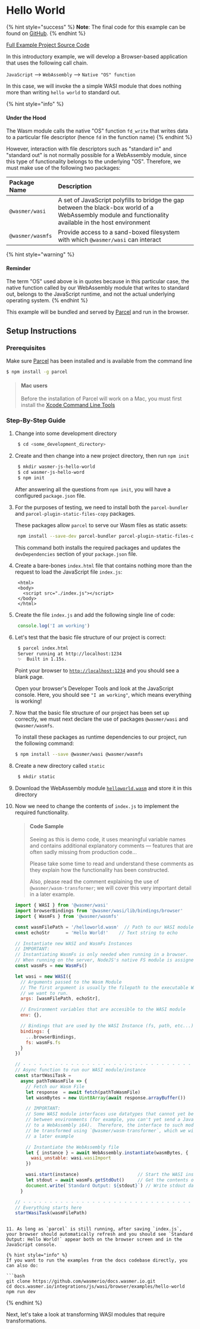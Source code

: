 # Hello World

{% hint style="success" %}
**Note**: The final code for this example can be found on [GitHub](https://github.com/wasmerio/docs.wasmer.io/tree/master/integrations/js/wasi/browser/examples/hello-world).
{% endhint %}

[Full Example Project Source Code](https://github.com/wasmerio/docs.wasmer.io/tree/master/docs/wasmer-js/client/examples/hello-world)

In this introductory example, we will develop a Browser-based application that uses the following call chain.

`JavaScript` --&gt; `WebAssembly` --&gt; `Native "OS" function`

In this case, we will invoke the a simple WASI module that does nothing more than writing `hello world` to standard out.

{% hint style="info" %}

#### Under the Hood

The Wasm module calls the native "OS" function `fd_write` that writes data to a particular file descriptor \(hence `fd` in the function name\)
{% endhint %}

However, interaction with file descriptors such as "standard in" and "standard out" is not normally possible for a WebAssembly module, since this type of functionality belongs to the underlying "OS". Therefore, we must make use of the following two packages:

| Package Name | Description |
| :--- | :--- |
| `@wasmer/wasi` | A set of JavaScript polyfills to bridge the gap between the black-box world of a WebAssembly module and functionality available in the host environment |
| `@wasmer/wasmfs` | Provide access to a sand-boxed filesystem with which `@wasmer/wasi` can interact |

{% hint style="warning" %}
#### Reminder

The term "OS" used above is in quotes because in this particular case, the native function called by our WebAssembly module that writes to standard out, belongs to the JavaScript runtime, and not the actual underlying operating system.
{% endhint %}

This example will be bundled and served by [Parcel](https://parceljs.org/) and run in the browser.

## Setup Instructions

### Prerequisites

Make sure [Parcel](https://parceljs.org/) has been installed and is available from the command line

```bash
$ npm install -g parcel
```

> #### Mac users
>
> Before the installation of Parcel will work on a Mac, you must first install the [Xcode Command Line Tools](https://developer.apple.com/download/more/?=for%20Xcode)

### Step-By-Step Guide

1. Change into some development directory

   ```bash
    $ cd <some_development_directory>
   ```

2. Create and then change into a new project directory, then run `npm init`

   ```bash
    $ mkdir wasmer-js-hello-world
    $ cd wasmer-js-hello-word
    $ npm init
   ```

   After answering all the questions from `npm init`, you will have a configured `package.json` file.

3. For the purposes of testing, we need to install both the `parcel-bundler` and `parcel-plugin-static-files-copy` packages.

   These packages allow `parcel` to serve our Wasm files as static assets:

   ```bash
    npm install --save-dev parcel-bundler parcel-plugin-static-files-copy
   ```

   This command both installs the required packages and updates the `devDependencies` section of your `package.json` file.

4. Create a bare-bones `index.html` file that contains nothing more than the request to load the JavaScript file `index.js`:

   ```markup
    <html>
    <body>
      <script src="./index.js"></script>
    </body>
    </html>
   ```

5. Create the file `index.js` and add the following single line of code:

   ```javascript
    console.log('I am working')
   ```

6. Let's test that the basic file structure of our project is correct:

   ```bash
    $ parcel index.html
    Server running at http://localhost:1234 
    ✨  Built in 1.15s.
   ```

   Point your browser to [`http://localhost:1234`](http://localhost:1234) and you should see a blank page.

   Open your browser's Developer Tools and look at the JavaScript console. Here, you should see `"I am working"`, which means everything is working!

7. Now that the basic file structure of our project has been set up correctly, we must next declare the use of packages `@wasmer/wasi` and `@wasmer/wasmfs`.

   To install these packages as runtime dependencies to our project, run the following command:

   ```bash
   $ npm install --save @wasmer/wasi @wasmer/wasmfs
   ```

8. Create a new directory called `static`

   ```bash
    $ mkdir static
   ```

9. Download the WebAssembly module [`helloworld.wasm`](https://github.com/wasmerio/docs.wasmer.io/raw/master/integrations/shared/wat/wasi/helloworld.wasm) and store it in this directory

10. Now we need to change the contents of `index.js` to implement the required functionality.

    > #### Code Sample
    >
    > Seeing as this is demo code, it uses meaningful variable names and contains additional explanatory comments — features that are often sadly missing from production code...
    >
    > Please take some time to read and understand these comments as they explain how the functionality has been constructed.
    >
    > Also, please read the comment explaining the use of `@wasmer/wasm-transformer`; we will cover this very important detail in a later example.

    ```javascript
    import { WASI } from '@wasmer/wasi'
    import browserBindings from '@wasmer/wasi/lib/bindings/browser'
    import { WasmFs } from '@wasmer/wasmfs'

    const wasmFilePath = '/helloworld.wasm'  // Path to our WASI module
    const echoStr      = 'Hello World!'    // Text string to echo

    // Instantiate new WASI and WasmFs Instances
    // IMPORTANT:
    // Instantiating WasmFs is only needed when running in a browser.
    // When running on the server, NodeJS's native FS module is assigned by default
    const wasmFs = new WasmFs()

    let wasi = new WASI({
      // Arguments passed to the Wasm Module
      // The first argument is usually the filepath to the executable WASI module
      // we want to run.
      args: [wasmFilePath, echoStr],

      // Environment variables that are accesible to the WASI module
      env: {},

      // Bindings that are used by the WASI Instance (fs, path, etc...)
      bindings: {
        ...browserBindings,
        fs: wasmFs.fs
      }
    })

    // - - - - - - - - - - - - - - - - - - - - - - - - - - - - - - - - - - - - - - -
    // Async function to run our WASI module/instance
    const startWasiTask =
      async pathToWasmFile => {
        // Fetch our Wasm File
        let response  = await fetch(pathToWasmFile)
        let wasmBytes = new Uint8Array(await response.arrayBuffer())

        // IMPORTANT:
        // Some WASI module interfaces use datatypes that cannot yet be transferred
        // between environments (for example, you can't yet send a JavaScript BigInt
        // to a WebAssembly i64).  Therefore, the interface to such modules has to
        // be transformed using `@wasmer/wasm-transformer`, which we will cover in
        // a later example

        // Instantiate the WebAssembly file
        let { instance } = await WebAssembly.instantiate(wasmBytes, {
          wasi_unstable: wasi.wasiImport
        })

        wasi.start(instance)                      // Start the WASI instance
        let stdout = await wasmFs.getStdOut()     // Get the contents of stdout
        document.write(`Standard Output: ${stdout}`) // Write stdout data to the DOM
      }

    // - - - - - - - - - - - - - - - - - - - - - - - - - - - - - - - - - - - - - - -
    // Everything starts here
    startWasiTask(wasmFilePath)
  ```

11. As long as `parcel` is still running, after saving `index.js`, your browser should automatically refresh and you should see `Standard Output: Hello World!` appear both on the browser screen and in the JavaScript console.

{% hint style="info" %}
If you want to run the examples from the docs codebase directly, you can also do:

```bash
git clone https://github.com/wasmerio/docs.wasmer.io.git
cd docs.wasmer.io/integrations/js/wasi/browser/examples/hello-world
npm run dev
```
{% endhint %}


Next, let's take a look at transforming WASI modules that require transformations.
